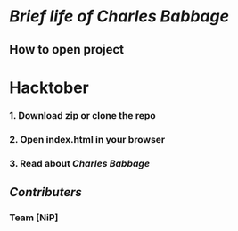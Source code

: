 # _Brief life of **Charles Babbage**_
## How to open project

# Hacktober
### 1. Download zip or clone the repo
### 2. Open index.html in your browser
### 3. Read about _Charles Babbage_

## _Contributers_
### Team **[NiP]**

